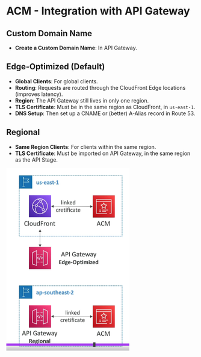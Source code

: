 # ACM - Integration with API Gateway

## Custom Domain Name

- **Create a Custom Domain Name**: In API Gateway.

## Edge-Optimized (Default)

- **Global Clients**: For global clients.
- **Routing**: Requests are routed through the CloudFront Edge locations (improves latency).
- **Region**: The API Gateway still lives in only one region.
- **TLS Certificate**: Must be in the same region as CloudFront, in `us-east-1`.
- **DNS Setup**: Then set up a CNAME or (better) A-Alias record in Route 53.

## Regional

- **Same Region Clients**: For clients within the same region.
- **TLS Certificate**: Must be imported on API Gateway, in the same region as the API Stage.


![ACM Integration with API Gateway](../z_resources/images/acm/acm-integration-api-gateway.png)